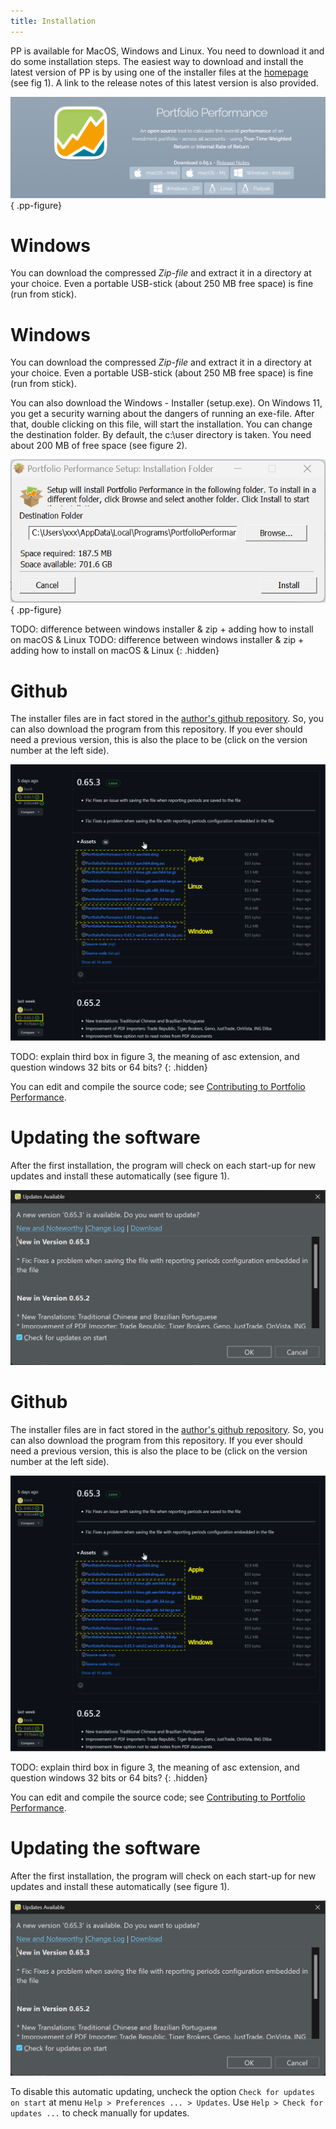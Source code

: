 ```yaml
---
title: Installation
---
```


PP is available for MacOS, Windows and Linux. You need to download it and do some installation steps. The easiest way to download and install the latest version of PP is by using one of the installer files at the [homepage](https://www.portfolio-performance.info/) (see fig 1). A link to the release notes of this latest version is also provided. 

![Fig 1: Homepage with download links for various packages (2023-09-03)](images/installation-download.png) { .pp-figure}

# Windows
You can download the compressed *Zip-file* and extract it in a directory at your choice. Even a portable USB-stick (about 250 MB free space) is fine (run from stick).

# Windows
You can download the compressed *Zip-file* and extract it in a directory at your choice. Even a portable USB-stick (about 250 MB free space) is fine (run from stick).

You can also download the Windows - Installer (setup.exe). On Windows 11, you get a security warning about the dangers of running an exe-file. After that, double clicking on this file, will start the installation. You can change the destination folder. By default, the c:\user directory is taken. You need about 200 MB of free space (see figure 2).

![Fig 2: Windows Installer dialog box.](images/installation-win-installer-path.png) { .pp-figure}


TODO: difference between windows installer & zip + adding how to install on macOS & Linux
TODO: difference between windows installer & zip + adding how to install on macOS & Linux
{: .hidden} 

# Github   
The installer files are in fact stored in the [author's github repository](https://github.com/portfolio-performance/portfolio/releases). So, you can also download the program from this repository. If you ever should need a previous version, this is also the place to be (click on the version number at the left side).

![Fig 3: Github repository for downloading (previous) releases](images/installation-download-github.svg)

TODO: explain third box in figure 3, the meaning of asc extension, and question windows 32 bits or 64 bits?
{: .hidden}

You can edit and compile the source code; see [Contributing to Portfolio Performance](https://github.com/portfolio-performance/portfolio/blob/master/CONTRIBUTING.md#project-setup).

# Updating the software
After the first installation, the program will check on each start-up for new updates and install these automatically (see figure 1).

![Fig 1: Automatic updating with newer version](images/installation-update.png)

# Github   
The installer files are in fact stored in the [author's github repository](https://github.com/portfolio-performance/portfolio/releases). So, you can also download the program from this repository. If you ever should need a previous version, this is also the place to be (click on the version number at the left side).

![Fig 3: Github repository for downloading (previous) releases](images/installation-download-github.svg)

TODO: explain third box in figure 3, the meaning of asc extension, and question windows 32 bits or 64 bits?
{: .hidden}

You can edit and compile the source code; see [Contributing to Portfolio Performance](https://github.com/portfolio-performance/portfolio/blob/master/CONTRIBUTING.md#project-setup).

# Updating the software
After the first installation, the program will check on each start-up for new updates and install these automatically (see figure 1).

![Fig 1: Automatic updating with newer version](images/installation-update.png)

To disable this automatic updating, uncheck the option `Check for updates on start` at menu `Help > Preferences ... > Updates`. Use `Help > Check for updates ...` to check manually for updates.

